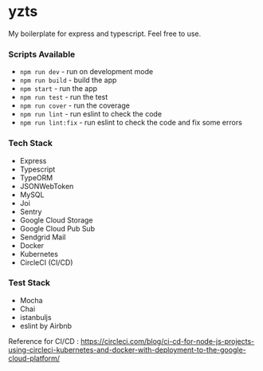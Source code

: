 # yzts
My boilerplate for express and typescript. Feel free to use.

### Scripts Available
* `npm run dev` - run on development mode
* `npm run build` - build the app
* `npm start` - run the app
* `npm run test` - run the test
* `npm run cover` - run the coverage
* `npm run lint` - run eslint to check the code
* `npm run lint:fix` - run eslint to check the code and fix some errors

### Tech Stack
* Express
* Typescript
* TypeORM
* JSONWebToken
* MySQL
* Joi
* Sentry
* Google Cloud Storage
* Google Cloud Pub Sub
* Sendgrid Mail
* Docker
* Kubernetes
* CircleCI (CI/CD)

### Test Stack
* Mocha
* Chai
* istanbuljs
* eslint by Airbnb

Reference for CI/CD : https://circleci.com/blog/ci-cd-for-node-js-projects-using-circleci-kubernetes-and-docker-with-deployment-to-the-google-cloud-platform/